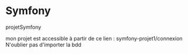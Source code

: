 # Symfony
projetSymfony

mon projet est accessible à partir de ce lien : symfony-projet1/connexion 
N'oublier pas d'importer la bdd
